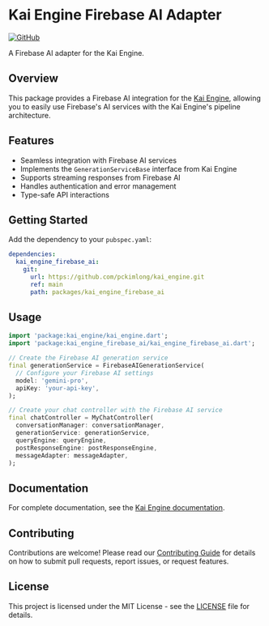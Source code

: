 # Kai Engine Firebase AI Adapter

[![GitHub](https://img.shields.io/github/license/pckimlong/kai_engine)](https://github.com/pckimlong/kai_engine/blob/main/LICENSE)

A Firebase AI adapter for the Kai Engine.

## Overview

This package provides a Firebase AI integration for the [Kai Engine](https://pub.dev/packages/kai_engine), allowing you to easily use Firebase's AI services with the Kai Engine's pipeline architecture.

## Features

- Seamless integration with Firebase AI services
- Implements the `GenerationServiceBase` interface from Kai Engine
- Supports streaming responses from Firebase AI
- Handles authentication and error management
- Type-safe API interactions

## Getting Started

Add the dependency to your `pubspec.yaml`:

```yaml
dependencies:
  kai_engine_firebase_ai:
    git:
      url: https://github.com/pckimlong/kai_engine.git
      ref: main
      path: packages/kai_engine_firebase_ai
```

## Usage

```dart
import 'package:kai_engine/kai_engine.dart';
import 'package:kai_engine_firebase_ai/kai_engine_firebase_ai.dart';

// Create the Firebase AI generation service
final generationService = FirebaseAIGenerationService(
  // Configure your Firebase AI settings
  model: 'gemini-pro',
  apiKey: 'your-api-key',
);

// Create your chat controller with the Firebase AI service
final chatController = MyChatController(
  conversationManager: conversationManager,
  generationService: generationService,
  queryEngine: queryEngine,
  postResponseEngine: postResponseEngine,
  messageAdapter: messageAdapter,
);
```

## Documentation

For complete documentation, see the [Kai Engine documentation](https://github.com/pckimlong/kai_engine).

## Contributing

Contributions are welcome! Please read our [Contributing Guide](../../CONTRIBUTING.md) for details on how to submit pull requests, report issues, or request features.

## License

This project is licensed under the MIT License - see the [LICENSE](../../LICENSE) file for details.